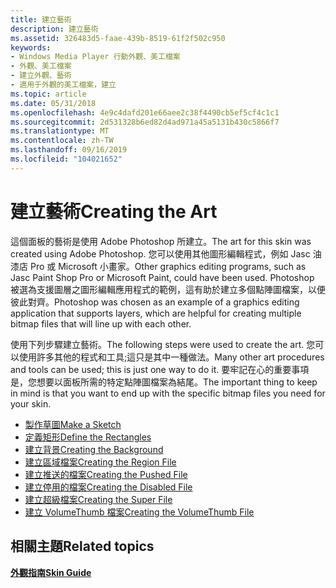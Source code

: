 ```yaml
---
title: 建立藝術
description: 建立藝術
ms.assetid: 326483d5-faae-439b-8519-61f2f502c950
keywords:
- Windows Media Player 行動外觀、美工檔案
- 外觀、美工檔案
- 建立外觀、藝術
- 適用于外觀的美工檔案，建立
ms.topic: article
ms.date: 05/31/2018
ms.openlocfilehash: 4e9c4dafd201e66aee2c38f4490cb5ef5cf4c1c1
ms.sourcegitcommit: 2d531328b6ed82d4ad971a45a5131b430c5866f7
ms.translationtype: MT
ms.contentlocale: zh-TW
ms.lasthandoff: 09/16/2019
ms.locfileid: "104021652"
---
```

# <a name="creating-the-art"></a><span data-ttu-id="efb2a-107">建立藝術</span><span class="sxs-lookup"><span data-stu-id="efb2a-107">Creating the Art</span></span>

<span data-ttu-id="efb2a-108">這個面板的藝術是使用 Adobe Photoshop 所建立。</span><span class="sxs-lookup"><span data-stu-id="efb2a-108">The art for this skin was created using Adobe Photoshop.</span></span> <span data-ttu-id="efb2a-109">您可以使用其他圖形編輯程式，例如 Jasc 油漆店 Pro 或 Microsoft 小畫家。</span><span class="sxs-lookup"><span data-stu-id="efb2a-109">Other graphics editing programs, such as Jasc Paint Shop Pro or Microsoft Paint, could have been used.</span></span> <span data-ttu-id="efb2a-110">Photoshop 被選為支援圖層之圖形編輯應用程式的範例，這有助於建立多個點陣圖檔案，以便彼此對齊。</span><span class="sxs-lookup"><span data-stu-id="efb2a-110">Photoshop was chosen as an example of a graphics editing application that supports layers, which are helpful for creating multiple bitmap files that will line up with each other.</span></span>

<span data-ttu-id="efb2a-111">使用下列步驟建立藝術。</span><span class="sxs-lookup"><span data-stu-id="efb2a-111">The following steps were used to create the art.</span></span> <span data-ttu-id="efb2a-112">您可以使用許多其他的程式和工具;這只是其中一種做法。</span><span class="sxs-lookup"><span data-stu-id="efb2a-112">Many other art procedures and tools can be used; this is just one way to do it.</span></span> <span data-ttu-id="efb2a-113">要牢記在心的重要事項是，您想要以面板所需的特定點陣圖檔案為結尾。</span><span class="sxs-lookup"><span data-stu-id="efb2a-113">The important thing to keep in mind is that you want to end up with the specific bitmap files you need for your skin.</span></span>

-   [<span data-ttu-id="efb2a-114">製作草圖</span><span class="sxs-lookup"><span data-stu-id="efb2a-114">Make a Sketch</span></span>](make-a-sketch.md)
-   [<span data-ttu-id="efb2a-115">定義矩形</span><span class="sxs-lookup"><span data-stu-id="efb2a-115">Define the Rectangles</span></span>](define-the-rectangles.md)
-   [<span data-ttu-id="efb2a-116">建立背景</span><span class="sxs-lookup"><span data-stu-id="efb2a-116">Creating the Background</span></span>](creating-the-background.md)
-   [<span data-ttu-id="efb2a-117">建立區域檔案</span><span class="sxs-lookup"><span data-stu-id="efb2a-117">Creating the Region File</span></span>](creating-the-region-file.md)
-   [<span data-ttu-id="efb2a-118">建立推送的檔案</span><span class="sxs-lookup"><span data-stu-id="efb2a-118">Creating the Pushed File</span></span>](creating-the-pushed-file.md)
-   [<span data-ttu-id="efb2a-119">建立停用的檔案</span><span class="sxs-lookup"><span data-stu-id="efb2a-119">Creating the Disabled File</span></span>](creating-the-disabled-file.md)
-   [<span data-ttu-id="efb2a-120">建立超級檔案</span><span class="sxs-lookup"><span data-stu-id="efb2a-120">Creating the Super File</span></span>](creating-the-super-file.md)
-   [<span data-ttu-id="efb2a-121">建立 VolumeThumb 檔案</span><span class="sxs-lookup"><span data-stu-id="efb2a-121">Creating the VolumeThumb File</span></span>](creating-the-volumethumb-file.md)

## <a name="related-topics"></a><span data-ttu-id="efb2a-122">相關主題</span><span class="sxs-lookup"><span data-stu-id="efb2a-122">Related topics</span></span>

<dl> <dt>

[<span data-ttu-id="efb2a-123">**外觀指南**</span><span class="sxs-lookup"><span data-stu-id="efb2a-123">**Skin Guide**</span></span>](skin-guide.md)
</dt> </dl>

 

 




